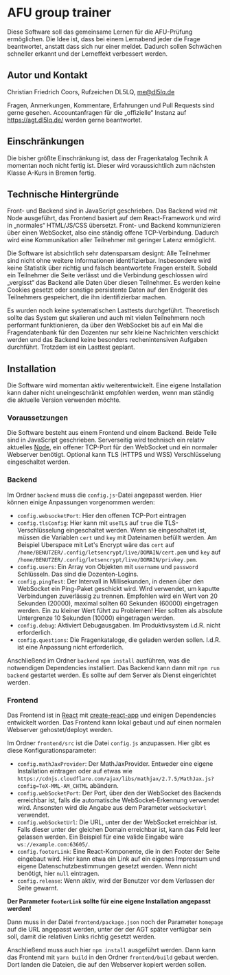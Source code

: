 # AFU group trainer
Diese Software soll das gemeinsame Lernen für die AFU-Prüfung ermöglichen. Die Idee ist, dass bei einem Lernabend jeder die Frage beantwortet, anstatt dass sich nur einer meldet. Dadurch sollen Schwächen schneller erkannt und der Lerneffekt verbessert werden.

## Autor und Kontakt
Christian Friedrich Coors, Rufzeichen DL5LQ, me@dl5lq.de

Fragen, Anmerkungen, Kommentare, Erfahrungen und Pull Requests sind gerne gesehen. Accountanfragen für die „offizielle“ Instanz auf https://agt.dl5lq.de/ werden gerne beantwortet.

## Einschränkungen
Die bisher größte Einschränkung ist, dass der Fragenkatalog Technik A momentan noch nicht fertig ist. Dieser wird voraussichtlich zum nächsten Klasse A-Kurs in Bremen fertig.

## Technische Hintergründe
Front- und Backend sind in JavaScript geschrieben. Das Backend wird mit Node ausgeführt, das Frontend basiert auf dem React-Framework und wird in „normales“ HTML/JS/CSS übersetzt. Front- und Backend kommunizieren über einen WebSocket, also eine ständig offene TCP-Verbindung. Dadurch wird eine Kommunikation aller Teilnehmer mit geringer Latenz ermöglicht.

Die Software ist absichtlich sehr datensparsam designt: Alle Teilnehmer sind nicht ohne weitere Informationen identifizierbar. Insbesondere wird keine Statistik über richtig und falsch beantwortete Fragen erstellt. Sobald ein Teilnehmer die Seite verlässt und die Verbindung geschlossen wird „vergisst“ das Backend alle Daten über diesen Teilnehmer. Es werden keine Cookies gesetzt oder sonstige persistente Daten auf den Endgerät des Teilnehmers gespeichert, die ihn identifizierbar machen.

Es wurden noch keine systematischen Lasttests durchgeführt. Theoretisch sollte das System gut skalieren und auch mit vielen Teilnehmern noch performant funktionieren, da über den WebSocket bis auf ein Mal die Fragendatenbank für den Dozenten nur sehr kleine Nachrichten verschickt werden und das Backend keine besonders rechenintensiven Aufgaben durchführt. Trotzdem ist ein Lasttest geplant.

## Installation
Die Software wird momentan aktiv weiterentwickelt. Eine eigene Installation kann daher nicht uneingeschränkt empfohlen werden, wenn man ständig die aktuelle Version verwenden möchte.

### Voraussetzungen
Die Software besteht aus einem Frontend und einem Backend. Beide Teile sind in JavaScript geschrieben. Serverseitig wird technisch ein relativ aktuelles [Node](https://nodejs.org/en/), ein offener TCP-Port für den WebSocket und ein normaler Webserver benötigt. Optional kann TLS (HTTPS und WSS) Verschlüsselung eingeschaltet werden.

### Backend
Im Ordner `backend` muss die `config.js`-Datei angepasst werden. Hier können einige Anpassungen vorgenommen werden:

- `config.websocketPort`: Hier den offenen TCP-Port eintragen
- `config.tlsConfig`: Hier kann mit `useTLS` auf `true` die TLS-Verschlüsselung eingeschaltet werden. Wenn sie eingeschaltet ist, müssen die Variablen `cert` und `key` mit Dateinamen befüllt werden. Am Beispiel Uberspace mit Let's Encrypt wäre das `cert` auf `/home/BENUTZER/.config/letsencrypt/live/DOMAIN/cert.pem` und `key` auf `/home/BENUTZER/.config/letsencrypt/live/DOMAIN/privkey.pem`.
- `config.users`: Ein Array von Objekten mit `username` und `password` Schlüsseln. Das sind die Dozenten-Logins.
- `config.pingTest`: Der Intervall in Millisekunden, in denen über den WebSocket ein Ping-Paket geschickt wird. Wird verwendet, um kaputte Verbindungen zuverlässig zu trennen. Empfohlen wird ein Wert von 20 Sekunden (20000), maximal sollten 60 Sekunden (60000) eingetragen werden. Ein zu kleiner Wert führt zu Problemen! Hier sollten als absolute Untergrenze 10 Sekunden (10000) eingetragen werden.
- `config.debug`: Aktiviert Debugausgaben. Im Produktivsystem i.d.R. nicht erforderlich.
- `config.questions`: Die Fragenkataloge, die geladen werden sollen. I.d.R. ist eine Anpassung nicht erforderlich.

Anschließend im Ordner `backend` `npm install` ausführen, was die notwendigen Dependencies installiert. Das Backend kann dann mit `npm run backend` gestartet werden. Es sollte auf dem Server als Dienst eingerichtet werden.

### Frontend
Das Frontend ist in [React](https://reactjs.org/) mit [create-react-app](https://facebook.github.io/create-react-app/) und einigen Dependencies entwickelt worden. Das Frontend kann lokal gebaut und auf einen normalen Webserver gehostet/deployt werden.

Im Ordner `frontend/src` ist die Datei `config.js` anzupassen. Hier gibt es diese Konfigurationsparameter:

- `config.mathJaxProvider`: Der MathJaxProvider. Entweder eine eigene Installation eintragen oder auf etwas wie `https://cdnjs.cloudflare.com/ajax/libs/mathjax/2.7.5/MathJax.js?config=TeX-MML-AM_CHTML` abändern.
- `config.webSocketPort`: Der Port, über den der WebSocket des Backends erreichbar ist, falls die automatische WebSocket-Erkennung verwendet wird. Ansonsten wird die Angabe aus dem Parameter `webSocketUrl` verwendet.
- `config.webSocketUrl`: Die URL, unter der der WebSocket erreichbar ist. Falls dieser unter der gleichen Domain erreichbar ist, kann das Feld leer gelassen werden. Ein Beispiel für eine valide Eingabe wäre `ws://example.com:63605/`.
- `config.footerLink`: Eine React-Komponente, die in den Footer der Seite eingebaut wird. Hier kann etwa ein Link auf ein eigenes Impressum und eigene Datenschutzbestimmungen gesetzt werden. Wenn nicht benötigt, hier `null` eintragen.
- `config.release`: Wenn aktiv, wird der Benutzer vor dem Verlassen der Seite gewarnt.

**Der Parameter `footerLink` sollte für eine eigene Installation angepasst werden!**

Dann muss in der Datei `frontend/package.json` noch der Parameter `homepage` auf die URL angepasst werden, unter der der AGT später verfügbar sein soll, damit die relativen Links richtig gesetzt werden.

Anschließend muss auch hier `npm install` ausgeführt werden. Dann kann das Frontend mit `yarn build` in den Ordner `frontend/build` gebaut werden. Dort landen die Dateien, die auf den Webserver kopiert werden sollen.

